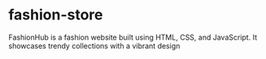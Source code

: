 # fashion-store
FashionHub is a fashion website built using HTML, CSS, and JavaScript. It showcases trendy collections with a vibrant design
